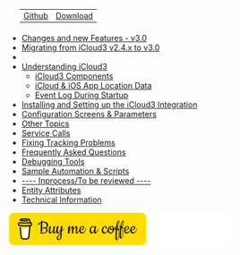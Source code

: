 <nav>
  <table style="padding: 10px 0 5px 20px;">
    <tr>
      <td>
        <a href="https://github.com/gcobb321/icloud3_v3" class="button-base">Github</a>
      </td>
      <td>
        <a href="https://github.com/gcobb321/icloud3_v3/releases" class="button-base">Download</a>
      </td>
    </tr>
  </table>
  <!--
  <table style="padding:  0  10px  0 40px;">
    <tr>
      <td>
        <a  class="sidebar-version-date">Version: 3.0.0, June, 2023</a>
      </td>
    </tr>
  </table>
  -->
</nav>

- [Changes and new Features - v3.0](chapters/0.0-change-log-v3.0.md)
- [Migrating from iCloud3 v2.4.x to v3.0](chapters/0.1-migrating-v2.4-to-v3.0.md)
- [                                                                 ]()
- [Understanding iCloud3](README.md)
  - [iCloud3 Components](chapters/1.1-ic3-components.md)
  - [iCloud & iOS App Location Data](chapters/1.2-icloud-iosapp-loc-data.md)
  - [Event Log During Startup](chapters/1.4-evlog-during-startup.md)
- [Installing and Setting up the iCloud3 Integration](chapters/2.0-installing-and-configuring.md)
- [Configuration Screens & Parameters](chapters/3.0-config-parms.md)
- [Other Topics](chapters/3.1-other-topics.md)
- [Service Calls](chapters/4.1-service-calls.md)
- [Fixing Tracking Problems](chapters/4.2-device-tracking-problems.md)
- [Frequently Asked Questions](chapters/4.3-frequently-asked-questions.md)
- [Debugging Tools](chapters/4.6-debugging-tools.md)
- [Sample Automation & Scripts](chapters/5.0-sample-automation-scripts.md)
- [---- Inprocess/To be reviewed ----]()
- [Entity Attributes](chapters/3.2-attributes.md)
- [Technical Information](chapters/6.0-tech-info.md)



<a href="https://www.buymeacoffee.com/gcobb321" target="_blank"><img src="images/buymeacoffee-sidebar.png"/></a>